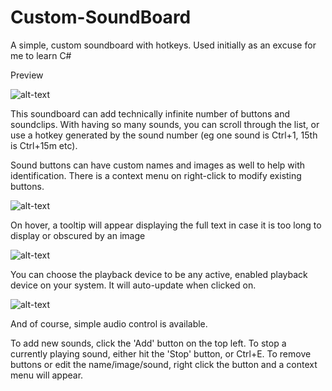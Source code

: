 # Custom-SoundBoard
A simple, custom soundboard with hotkeys. Used initially as an excuse for me to learn C#

Preview

![alt-text](https://i.imgur.com/NN3xJCr.png)


This soundboard can add technically infinite number of buttons and soundclips.
With having so many sounds, you can scroll through the list, or use a hotkey generated by the sound number (eg one sound is Ctrl+1, 15th is Ctrl+15m etc).

Sound buttons can have custom names and images as well to help with identification. There is a context menu on right-click to modify existing buttons. 

![alt-text](https://i.imgur.com/EgoaIzK.png)


On hover, a tooltip will appear displaying the full text in case it is too long to display or obscured by an image

![alt-text](https://i.imgur.com/rweUoTb.png)


You can choose the playback device to be any active, enabled playback device on your system. It will auto-update when clicked on.

![alt-text](https://i.imgur.com/4LFJNvA.png)


And of course, simple audio control is available. 

To add new sounds, click the 'Add' button on the top left. To stop a currently playing sound, either hit the 'Stop' button, or Ctrl+E.
To remove buttons or edit the name/image/sound, right click the button and a context menu will appear.

